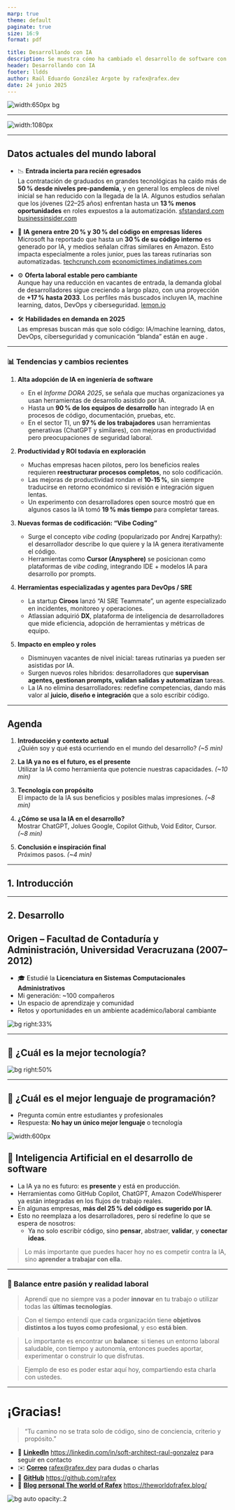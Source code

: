 ```yaml
---
marp: true
theme: default
paginate: true
size: 16:9
format: pdf

title: Desarrollando con IA
description: Se muestra cómo ha cambiado el desarrollo de software con la llegada de la inteligencia artificial, y cómo adaptarse a este nuevo entorno laboral/profesional/personal.
header: Desarrollando con IA
footer: lldds
author: Raúl Eduardo González Argote by rafex@rafex.dev
date: 24 junio 2025
---
```


![width:650px bg](assets/images/QR.png)

---

![width:1080px](assets/images/portada.png)

---

## Datos actuales del mundo laboral

- 📉 **Entrada incierta para recién egresados**  
  La contratación de graduados en grandes tecnológicas ha caído más de **50 % desde niveles pre‑pandemia**, y en general los empleos de nivel inicial se han reducido con la llegada de la IA. Algunos estudios señalan que los jóvenes (22–25 años) enfrentan hasta un **13 % menos oportunidades** en roles expuestos a la automatización. [sfstandard.com](https://sfstandard.com/2025/05/20/silicon-valley-white-collar-recession-entry-level/?utm_source=chatgpt.com) [businessinsider.com](https://www.businessinsider.com/theres-more-bad-news-for-entry-level-coders-ai-study-2025-8?utm_source=chatgpt.com)

- 🤖 **IA genera entre 20 % y 30 % del código en empresas líderes**  
  Microsoft ha reportado que hasta un **30 % de su código interno** es generado por IA, y medios señalan cifras similares en Amazon. Esto impacta especialmente a roles junior, pues las tareas rutinarias son automatizadas. [techcrunch.com](https://techcrunch.com/2025/04/29/microsoft-ceo-says-up-to-30-of-the-companys-code-was-written-by-ai/?utm_source=chatgpt.com) [economictimes.indiatimes.com](https://m.economictimes.com/news/international/global-trends/amazon-microsoft-use-ai-to-generate-25-of-their-code-will-it-take-away-jobs-of-software-engineers-in-2025/articleshow/122030620.cms?utm_source=chatgpt.com)

- ⚙️ **Oferta laboral estable pero cambiante**  
  Aunque hay una reducción en vacantes de entrada, la demanda global de desarrolladores sigue creciendo a largo plazo, con una proyección de **+17 % hasta 2033**. Los perfiles más buscados incluyen IA, machine learning, datos, DevOps y ciberseguridad. [lemon.io](https://lemon.io/blog/software-engineering-job-market/?utm_source=chatgpt.com)

- 🛠️ **Habilidades en demanda en 2025**  
  Las empresas buscan más que solo código: IA/machine learning, datos, DevOps, ciberseguridad y comunicación “blanda” están en auge .

---

### 📊 Tendencias y cambios recientes

1. **Alta adopción de IA en ingeniería de software**  
   - En el *Informe DORA 2025*, se señala que muchas organizaciones ya usan herramientas de desarrollo asistido por IA.  
   - Hasta un **90 % de los equipos de desarrollo** han integrado IA en procesos de código, documentación, pruebas, etc.  
   - En el sector TI, un **97 % de los trabajadores** usan herramientas generativas (ChatGPT y similares), con mejoras en productividad pero preocupaciones de seguridad laboral.  

2. **Productividad y ROI todavía en exploración**  
   - Muchas empresas hacen pilotos, pero los beneficios reales requieren **reestructurar procesos completos**, no solo codificación.  
   - Las mejoras de productividad rondan el **10‑15 %**, sin siempre traducirse en retorno económico si revisión e integración siguen lentas.  
   - Un experimento con desarrolladores open source mostró que en algunos casos la IA tomó **19 % más tiempo** para completar tareas.  

3. **Nuevas formas de codificación: “Vibe Coding”**  
   - Surge el concepto *vibe coding* (popularizado por Andrej Karpathy): el desarrollador describe lo que quiere y la IA genera iterativamente el código.  
   - Herramientas como **Cursor (Anysphere)** se posicionan como plataformas de *vibe coding*, integrando IDE + modelos IA para desarrollo por prompts.  

4. **Herramientas especializadas y agentes para DevOps / SRE**  
   - La startup **Ciroos** lanzó “AI SRE Teammate”, un agente especializado en incidentes, monitoreo y operaciones.  
   - Atlassian adquirió **DX**, plataforma de inteligencia de desarrolladores que mide eficiencia, adopción de herramientas y métricas de equipo.  

5. **Impacto en empleo y roles**  
   - Disminuyen vacantes de nivel inicial: tareas rutinarias ya pueden ser asistidas por IA.  
   - Surgen nuevos roles híbridos: desarrolladores que **supervisan agentes, gestionan prompts, validan salidas y automatizan** tareas.  
   - La IA no elimina desarrolladores: redefine competencias, dando más valor al **juicio, diseño e integración** que a solo escribir código.

---

## Agenda

1. **Introducción y contexto actual**  
   ¿Quién soy y qué está ocurriendo en el mundo del desarrollo? *(~5 min)*

2. **La IA ya no es el futuro, es el presente**  
   Utilizar la IA como herramienta que potencie nuestras capacidades. *(~10 min)*

3. **Tecnología con propósito**  
   El impacto de la IA sus beneficios y posibles malas impresiones. *(~8 min)*

4. **¿Cómo se usa la IA en el desarrollo?**  
   Mostrar ChatGPT, Jolues Google, Copilot Github, Void Editor, Cursor. *(~8 min)*

5. **Conclusión e inspiración final**  
   Próximos pasos. *(~4 min)*

<!-- notes: Agenda condensada en cinco secciones más amplias para enfocar mejor la atención del público y mantener claridad estructural durante la charla. -->

---

## 1. Introducción



<!-- notes:  -->

---

## 2. Desarrollo

## Origen – Facultad de Contaduría y Administración, Universidad Veracruzana (2007–2012)

- 🎓 Estudié la **Licenciatura en Sistemas Computacionales Administrativos**
- Mi generación: ~100 compañeros
- Un espacio de aprendizaje y comunidad
- Retos y oportunidades en un ambiente académico/laboral cambiante

![bg right:33%](assets/images/estudiante.jpg)

<!-- notes: Mostrar cercanía con la audiencia al describir el ambiente universitario y cómo se forjó la identidad como estudiante. -->

---

## 🤔 ¿Cuál es la mejor tecnología?

![bg right:50%](assets/images/tecnologia.png)

---

## 🤔 ¿Cuál es el mejor lenguaje de programación?

- Pregunta común entre estudiantes y profesionales
- Respuesta: **No hay un único mejor lenguaje** o tecnología

![width:600px](assets/images/post.png)

<!-- notes: Usar un tono reflexivo. Reconocer que el cambio fue disruptivo pero terminó generando crecimiento para el ecosistema. -->



## 🤖 Inteligencia Artificial en el desarrollo de software

- La IA ya no es futuro: es **presente** y está en producción.
- Herramientas como GitHub Copilot, ChatGPT, Amazon CodeWhisperer ya están integradas en los flujos de trabajo reales.
- En algunas empresas, **más del 25 % del código es sugerido por IA**.
- Esto no reemplaza a los desarrolladores, pero sí redefine lo que se espera de nosotros:
  - Ya no solo escribir código, sino **pensar**, abstraer, **validar**, y **conectar ideas**.

> Lo más importante que puedes hacer hoy no es competir contra la IA, sino **aprender a trabajar con ella.**

<!-- notes: Esta sección permite contextualizar a los asistentes sobre cómo la IA está cambiando el rol del desarrollador. Muestra que las habilidades humanas profundas (entendimiento, ética, abstracción) cobran más valor. -->

---

### 🧭 Balance entre pasión y realidad laboral

> Aprendí que no siempre vas a poder **innovar** en tu trabajo o utilizar todas las **últimas tecnologías**.

> Con el tiempo entendí que cada organización tiene **objetivos distintos a los tuyos como profesional**, y eso **está bien**.

> Lo importante es encontrar un **balance**: si tienes un entorno laboral saludable, con tiempo y autonomía, entonces puedes aportar, experimentar o construir lo que disfrutas.

> Ejemplo de eso es poder estar aquí hoy, compartiendo esta charla con ustedes.

---

# ¡Gracias!

> “Tu camino no se trata solo de código, sino de conciencia, criterio y propósito.”

- 🔗 [**LinkedIn**](https://linkedin.com/in/soft-architect-raul-gonzalez) https://linkedin.com/in/soft-architect-raul-gonzalez para seguir en contacto
- ✉️ [**Correo**](mailto:rafex@rafex.dev) rafex@rafex.dev para dudas o charlas
- 🐙 [**GitHub**](https://github.com/rafex) https://github.com/rafex
- 📝 [**Blog personal The world of Rafex**](https://theworldofrafex.blog/) https://theworldofrafex.blog/

![bg auto opacity:.2](assets/images/rafex.png)

<!-- notes: Agradecer y abrir espacio para preguntas. Transmitir energía positiva y disposición para dialogar. -->
